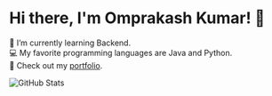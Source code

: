 # Hi there, I'm Omprakash Kumar! 👋

🌱 I’m currently learning Backend.  
💻 My favorite programming languages are Java and Python.  
🚀 Check out my [portfolio](https://yourwebsite.com).  

![GitHub Stats](https://github-readme-stats.vercel.app/api?username=your-username&show_icons=true&theme=radical)
